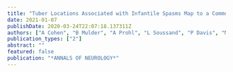 ```yaml
---
title: "Tuber Locations Associated with Infantile Spasms Map to a Common Brain Network"
date: 2021-01-07
publishDate: 2020-03-24T22:07:18.137311Z
authors: ["A Cohen", "B Mulder", "A Prohl", "L Soussand", "P Davis", "M Kroeck", "P McManus", "A Gholipour", "B Scherrer", "M Sahin", "D Krueger", "E Bebin", " others"]
publication_types: ["2"]
abstract: ""
featured: false
publication: "*ANNALS OF NEUROLOGY*"
---
```


